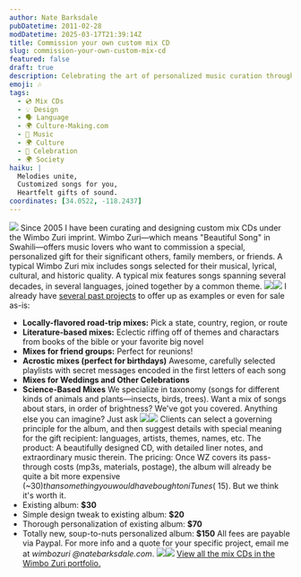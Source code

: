 ```yaml
---
author: Nate Barksdale
pubDatetime: 2011-02-28
modDatetime: 2025-03-17T21:39:14Z
title: Commission your own custom mix CD
slug: commission-your-own-custom-mix-cd
featured: false
draft: true
description: Celebrating the art of personalized music curation through Wimbo Zuri, where each mix tells a unique story through beloved songs.
emoji: 🎶
tags:
  - 💿 Mix CDs
  - 💡 Design
  - 🗣️ Language
  - 🌍 Culture-Making.com
  - 🎵 Music
  - 🌍 Culture
  - 🎉 Celebration
  - 🌍 Society
haiku: |
  Melodies unite,  
  Customized songs for you,  
  Heartfelt gifts of sound.
coordinates: [34.0522, -118.2437]
---
```


[![](@assets/images/birdsongs_3d.jpg)](@assets/images/birdsongs_3d.jpg) Since 2005 I have been curating and designing custom mix CDs under the Wimbo Zuri imprint. Wimbo Zuri—which means "Beautiful Song" in Swahili—offers music lovers who want to commission a special, personalized gift for their significant others, family members, or friends. A typical Wimbo Zuri mix includes songs selected for their musical, lyrical, cultural, and historic quality. A typical mix features songs spanning several decades, in several languages, joined together by a common theme. [![](http://web.archive.org/web/20191001134420/@assets/images/WA_260.jpg)](@assets/images/WA_530.jpg)[![](@assets/images/entomology_260.jpg)](@assets/images/entomology_530.jpg) I already have [several past projects]() to offer up as examples or even for sale as-is:

- **Locally-flavored road-trip mixes:** Pick a state, country, region, or route
- **Literature-based mixes:** Eclectic riffing off of themes and charactars from books of the bible or your favorite big novel
- **Mixes for friend groups:** Perfect for reunions!
- **Acrostic mixes (perfect for birthdays)** Awesome, carefully selected playlists with secret messages encoded in the first letters of each song
- **Mixes for Weddings and Other Celebrations**
- **Science-Based Mixes** We specialize in taxonomy (songs for different kinds of animals and plants—insects, birds, trees). Want a mix of songs about stars, in order of brightness? We've got you covered. Anything else you can imagine? Just ask
  [![](@assets/images/hobos2_260.jpg)](@assets/images/hobos2_530.jpg)[![](@assets/images/Hereisagoodone_260.jpg)](@assets/images/Hereisagoodone_530.jpg) Clients can select a governing principle for the album, and then suggest details with special meaning for the gift recipient: languages, artists, themes, names, etc. The product: A beautifully designed CD, with detailed liner notes, and extraordinary music therein. The pricing: Once WZ covers its pass-through costs (mp3s, materials, postage), the album will already be quite a bit more expensive (~$30) than something you would have bought on iTunes (~$15). But we think it's worth it.
- Existing album: **$30**
- Simple design tweak to existing album: **$20**
- Thorough personalization of existing album: **$70**
- Totally new, soup-to-nuts personalized album: **$150**
  All fees are payable via Paypal. For more info and a quote for your specific project, email me at _wimbozuri @natebarksdale.com_. [![](@assets/images/celestial_260.jpg)](@assets/images/celestial_530.jpg)[![](@assets/images/CT_260.jpg)](@assets/images/CT_530.jpg) [View all the mix CDs in the Wimbo Zuri portfolio.](https://www.natebarksdale.com/?category_name=mix-cds)
